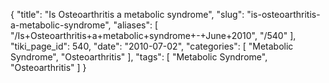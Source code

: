 {
    "title": "Is Osteoarthritis a metabolic syndrome",
    "slug": "is-osteoarthritis-a-metabolic-syndrome",
    "aliases": [
        "/Is+Osteoarthritis+a+metabolic+syndrome+-+June+2010",
        "/540"
    ],
    "tiki_page_id": 540,
    "date": "2010-07-02",
    "categories": [
        "Metabolic Syndrome",
        "Osteoarthritis"
    ],
    "tags": [
        "Metabolic Syndrome",
        "Osteoarthritis"
    ]
}